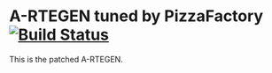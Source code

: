 A-RTEGEN tuned by PizzaFactory [![Build Status](https://travis-ci.org/PizzaFactory/a_rtegen.svg?branch=master)](https://travis-ci.org/PizzaFactory/a_rtegen)
==============================

This is the patched A-RTEGEN.
